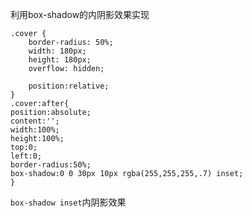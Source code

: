 利用box-shadow的内阴影效果实现

    .cover {
        border-radius: 50%;
        width: 180px;
        height: 180px;
        overflow: hidden;

        position:relative;
    }
    .cover:after{
    position:absolute;
    content:'';
    width:100%;
    height:100%;
    top:0;
    left:0;
    border-radius:50%;
    box-shadow:0 0 30px 10px rgba(255,255,255,.7) inset;
    }

`box-shadow inset`内阴影效果